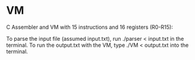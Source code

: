 # VM
C Assembler and VM with 15 instructions and 16 registers (R0-R15):

To parse the input file (assumed input.txt), run ./parser < input.txt in the terminal. To run the output.txt with the VM, type ./VM < output.txt into the terminal. 
